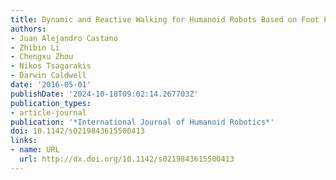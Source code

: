 ```yaml
---
title: Dynamic and Reactive Walking for Humanoid Robots Based on Foot Placement Control
authors:
- Juan Alejandro Castano
- Zhibin Li
- Chengxu Zhou
- Nikos Tsagarakis
- Darwin Caldwell
date: '2016-05-01'
publishDate: '2024-10-18T09:02:14.267703Z'
publication_types:
- article-journal
publication: '*International Journal of Humanoid Robotics*'
doi: 10.1142/s0219843615500413
links:
- name: URL
  url: http://dx.doi.org/10.1142/s0219843615500413
---
```

